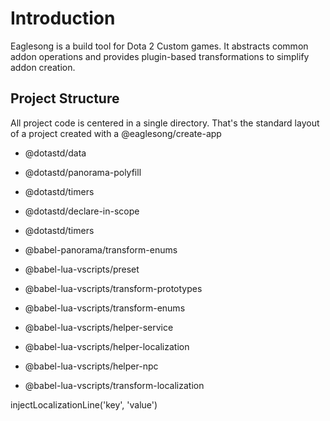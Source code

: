 # Introduction

Eaglesong is a build tool for Dota 2 Custom games. It abstracts common addon operations and provides
plugin-based transformations to simplify addon creation.

## Project Structure

All project code is centered in a single directory. That's the standard layout of a project created
with a @eaglesong/create-app

- @dotastd/data
- @dotastd/panorama-polyfill
- @dotastd/timers
- @dotastd/declare-in-scope
- @dotastd/timers

- @babel-panorama/transform-enums
- @babel-lua-vscripts/preset
- @babel-lua-vscripts/transform-prototypes
- @babel-lua-vscripts/transform-enums
- @babel-lua-vscripts/helper-service
- @babel-lua-vscripts/helper-localization
- @babel-lua-vscripts/helper-npc
- @babel-lua-vscripts/transform-localization

injectLocalizationLine('key', 'value')
